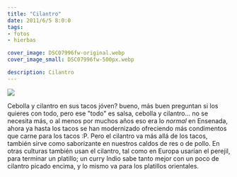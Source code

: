 ```yaml
---
title: "Cilantro"
date: 2011/6/5 8:0:0
tags: 
- fotos
- hierbas

cover_image: DSC07996fw-original.webp
cover_image_small: DSC07996fw-500px.webp

description: Cilantro
---
```



[![](DSC07996fw)](DSC07996fw-original.webp)

Cebolla y cilantro en sus tacos jóven? bueno, más buen preguntan si los quieres con todo, pero ese "todo" es salsa, cebolla y cilantro... no se necesita más, o al menos por muchos años eso era lo *normal* en Ensenada, ahora ya hasta los tacos se han modernizado ofreciendo más condimentos que carne para los tacos :P. Pero el cilantro va más allá de los tacos, también sirve como saborizante en nuestros caldos de res o de pollo. En otras culturas también usan el cilantro, tal como en Europa usarían el perejil, para terminar un platillo; un curry Indio sabe tanto mejor con un poco de cilantro picado encima, y lo mismo va para los platillos orientales.
